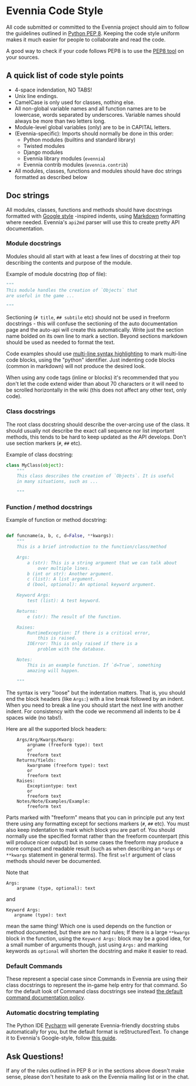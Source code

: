 # Evennia Code Style

All code submitted or committed to the Evennia project should aim to
follow the guidelines outlined in [Python PEP 8][pep8]. Keeping the code style
uniform makes it much easier for people to collaborate and read the
code.

A good way to check if your code follows PEP8 is to use the [PEP8 tool][pep8tool]
on your sources.

## A quick list of code style points

 * 4-space indendation, NO TABS!
 * Unix line endings.
 * CamelCase is only used for classes, nothing else.
 * All non-global variable names and all function names are to be
   lowercase, words separated by underscores. Variable names should
   always be more than two letters long.
 * Module-level global variables (only) are to be in CAPITAL letters.
 * (Evennia-specific): Imports should normally be done in this order:
   - Python modules (builtins and standard library)
   - Twisted modules
   - Django modules
   - Evennia library modules (`evennia`)
   - Evennia contrib modules (`evennia.contrib`)
 * All modules, classes, functions and modules should have doc
   strings formatted as described below

## Doc strings

All modules, classes, functions and methods should have docstrings
formatted with [Google style][googlestyle] -inspired indents, using
[Markdown][githubmarkdown] formatting where needed. Evennia's `api2md`
parser will use this to create pretty API documentation.


### Module docstrings

Modules should all start with at least a few lines of docstring at
their top describing the contents and purpose of the module.

Example of module docstring (top of file):

```python
"""
This module handles the creation of `Objects` that
are useful in the game ...

"""
```

Sectioning (`# title`,  `## subtile` etc) should not be used in
freeform docstrings - this will confuse the sectioning of the auto
documentation page and the auto-api will create this automatically.
Write just the section name bolded on its own line to mark a section. 
Beyond sections markdown should be used as needed to format
the text.

Code examples should use [multi-line syntax highlighting][markdown-hilight]
to mark multi-line code blocks, using the "python" identifier. Just
indenting code blocks (common in markdown) will not produce the
desired look.

When using any code tags (inline or blocks) it's recommended that you
don't let the code extend wider than about 70 characters or it will
need to be scrolled horizontally in the wiki (this does not affect any
other text, only code).

### Class docstrings

The root class docstring should describe the over-arcing use of the
class. It should usually not describe the exact call sequence nor list
important methods, this tends to be hard to keep updated as the API
develops. Don't use section markers (`#`, `##` etc).

Example of class docstring:

```python
class MyClass(object):
    """
    This class describes the creation of `Objects`. It is useful
    in many situations, such as ...

    """
```

### Function / method docstrings

Example of function or method docstring:

```python

def funcname(a, b, c, d=False, **kwargs):
    """
    This is a brief introduction to the function/class/method

    Args:
        a (str): This is a string argument that we can talk about
            over multiple lines.
        b (int or str): Another argument.
        c (list): A list argument.
        d (bool, optional): An optional keyword argument.

    Keyword Args:
        test (list): A test keyword.

    Returns:
        e (str): The result of the function.

    Raises:
        RuntimeException: If there is a critical error,
            this is raised.
        IOError: This is only raised if there is a
            problem with the database.

    Notes:
        This is an example function. If `d=True`, something
        amazing will happen.

    """
```

The syntax is very "loose" but the indentation matters. That is, you
should end the block headers (like `Args:`) with a line break followed by
an indent. When you need to break a line you should start the next line
with another indent. For consistency with the code we recommend all
indents to be 4 spaces wide (no tabs!).

Here are all the supported block headers:

```
    Args/Arg/Kwargs/Kwarg:
        argname (freeform type): text
        or
        freeform text
    Returns/Yields:
        kwargname (freeform type): text
        or
        freeform text
    Raises:
        Exceptiontype: text
        or
        freeform text
    Notes/Note/Examples/Example:
        freeform text
```

Parts marked with "freeform" means that you can in principle put any
text there using any formatting except for sections markers (`#`, `##`
etc). You must also keep indentation to mark which block you are part
of. You should normally use the specified format rather than the
freeform counterpart (this will produce nicer output) but in some
cases the freeform may produce a more compact and readable result
(such as when describing an `*args` or `**kwargs` statement in general
terms). The first `self` argument of class methods should never be
documented. 

Note that

```
Args:
    argname (type, optional): text
```

and

```
Keyword Args:
   argname (type): text
```

mean the same thing! Which one is used depends on the function or
method documented, but there are no hard rules; If there is a large
`**kwargs` block in the function, using the `Keyword Args:` block may be a
good idea, for a small number of arguments though, just using `Args:`
and marking keywords as `optional` will shorten the docstring and make
it easier to read.

### Default Commands

These represent a special case since Commands in Evennia are using their
class docstrings to represent the in-game help entry for that command. 
So for the default look of Command class docstrings see instead 
[the default command documentation policy][command-docstrings].

### Automatic docstring templating 

The Python IDE [Pycharm][pycharm] will generate Evennia-friendly
docstring stubs automatically for you, but the default format is
reStructuredText. To change it to Evennia's Google-style, follow 
[this guide][pycharm-guide].

## Ask Questions!

If any of the rules outlined in PEP 8 or in the sections above doesn't
make sense, please don't hesitate to ask on the Evennia mailing list
or in the chat.


[pep8]: http://www.python.org/dev/peps/pep-0008
[pep8tool]: https://pypi.python.org/pypi/pep8
[googlestyle]: http://www.sphinx-doc.org/en/stable/ext/example_google.html
[githubmarkdown]: https://help.github.com/articles/github-flavored-markdown/
[markdown-hilight]: https://help.github.com/articles/github-flavored-markdown/#syntax-highlighting
[command-docstrings]: https://github.com/evennia/evennia/wiki/Using%20MUX%20As%20a%20Standard#documentation-policy
[pycharm]: https://www.jetbrains.com/pycharm/
[pycharm-guide]: https://www.jetbrains.com/help/pycharm/2016.3/python-integrated-tools.html
